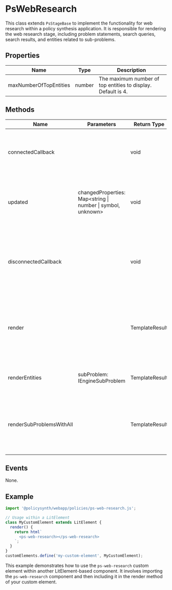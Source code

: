 # PsWebResearch

This class extends `PsStageBase` to implement the functionality for web research within a policy synthesis application. It is responsible for rendering the web research stage, including problem statements, search queries, search results, and entities related to sub-problems.

## Properties

| Name                  | Type   | Description                                                                 |
|-----------------------|--------|-----------------------------------------------------------------------------|
| maxNumberOfTopEntities| number | The maximum number of top entities to display. Default is 4.                |

## Methods

| Name                  | Parameters                                      | Return Type | Description                                                                                   |
|-----------------------|-------------------------------------------------|-------------|-----------------------------------------------------------------------------------------------|
| connectedCallback     |                                                 | void        | Extends the base class method to initialize the web research stage.                          |
| updated               | changedProperties: Map<string \| number \| symbol, unknown> | void        | Extends the base class method to handle updates to the component's properties.               |
| disconnectedCallback  |                                                 | void        | Extends the base class method to perform cleanup when the component is removed from the DOM.  |
| render                |                                                 | TemplateResult | Renders the web research stage, including problem statements, search queries, and results.    |
| renderEntities        | subProblem: IEngineSubProblem                   | TemplateResult | Renders entities related to a given sub-problem.                                              |
| renderSubProblemsWithAll |                                                 | TemplateResult | Renders all sub-problems along with their related entities, search queries, and results.      |

## Events

None.

## Example

```typescript
import '@policysynth/webapp/policies/ps-web-research.js';

// Usage within a LitElement
class MyCustomElement extends LitElement {
  render() {
    return html`
      <ps-web-research></ps-web-research>
    `;
  }
}
customElements.define('my-custom-element', MyCustomElement);
```

This example demonstrates how to use the `ps-web-research` custom element within another LitElement-based component. It involves importing the `ps-web-research` component and then including it in the render method of your custom element.